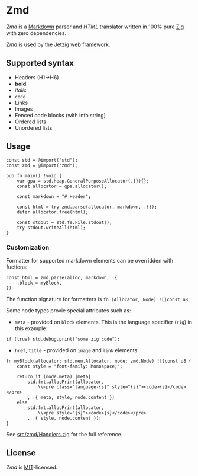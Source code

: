 # Zmd

_Zmd_ is a [Markdown](https://en.wikipedia.org/wiki/Markdown) parser and _HTML_ translator written in 100% pure [Zig](https://ziglang.org/) with zero dependencies.

_Zmd_ is used by the [Jetzig web framework](https://www.jetzig.dev/).

## Supported syntax

* Headers (H1->H6)
* **bold**
* _italic_
* `code`
* Links
* Images
* Fenced code blocks (with info string)
* Ordered lists
* Unordered lists

## Usage

```zig
const std = @import("std");
const zmd = @import("zmd");

pub fn main() !void {
    var gpa = std.heap.GeneralPurposeAllocator(.{}){};
    const allocator = gpa.allocator();

    const markdown = "# Header";

    const html = try zmd.parse(allocator, markdown, .{});
    defer allocator.free(html);

    const stdout = std.fs.File.stdout();
    try stdout.writeAll(html);
}
```

### Customization
Formatter for supported markdown elements can be overridden with fuctions:
```zig
const html = zmd.parse(alloc, markdown, .{
    .block = myBlock,
})

```
The function signature for formatters is `fn (Allocator, Node) ![]const u8`

Some node types provie special attributes such as:

* `meta` - provided on `block` elements. This is the language specifier (`zig`) in this example:
```zig
if (true) std.debug.print("some zig code");
```
* `href`, `title` - provided on `image` and `link` elements.

```zig
fn myBlock(allocator: std.mem.Allocator, node: zmd.Node) ![]const u8 {
    const style = "font-family: Monospace;";

    return if (node.meta) |meta|
        std.fmt.allocPrint(allocator,
            \\<pre class="language-{s}" style="{s}"><code>{s}</code></pre>
        , .{ meta, style, node.content })
    else
        std.fmt.allocPrint(allocator,
            \\<pre style="{s}"><code>{s}</code></pre>
        , .{ style, node.content });
}
```

See [src/zmd/Handlers.zig](src/zmd/Handlers.zig) for the full reference.

## License

_Zmd_ is [MIT](LICENSE)-licensed.
